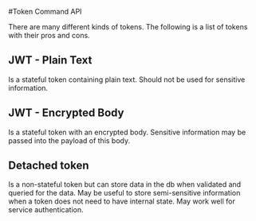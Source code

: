 #Token Command API

There are many different kinds of tokens. The following is a list of tokens with their pros and cons.

## JWT - Plain Text
Is a stateful token containing plain text. Should not be used for sensitive information.

## JWT - Encrypted Body
Is a stateful token with an encrypted body. Sensitive information may be passed into the payload of this body.

## Detached token
Is a non-stateful token but can store data in the db when validated and queried for the data. May be useful to store semi-sensitive information when a token does not need to have internal state. May work well for service authentication.
